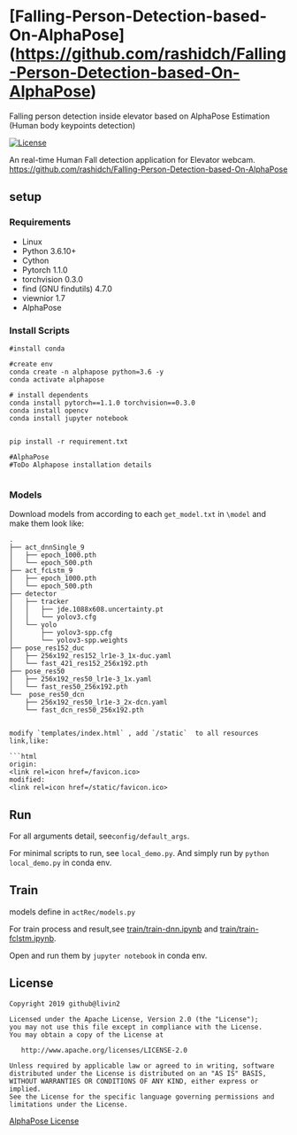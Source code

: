 # [Falling-Person-Detection-based-On-AlphaPose] (https://github.com/rashidch/Falling-Person-Detection-based-On-AlphaPose)
Falling person detection inside elevator based on AlphaPose Estimation (Human body keypoints detection)

[![License](https://img.shields.io/badge/License-Apache%202.0-blue.svg)](https://opensource.org/licenses/Apache-2.0) 

 An real-time Human Fall detection application for Elevator webcam. https://github.com/rashidch/Falling-Person-Detection-based-On-AlphaPose

## setup

### Requirements

- Linux
- Python 3.6.10+
- Cython
- Pytorch 1.1.0
- torchvision 0.3.0
- find (GNU findutils) 4.7.0
- viewnior 1.7
- AlphaPose

### Install Scripts

```
#install conda

#create env
conda create -n alphapose python=3.6 -y
conda activate alphapose

# install dependents
conda install pytorch==1.1.0 torchvision==0.3.0
conda install opencv
conda install jupyter notebook


pip install -r requirement.txt

#AlphaPose
#ToDo Alphapose installation details 


```

### Models

Download models from according to each `get_model.txt` in `\model` and make them look like:

```
.
├── act_dnnSingle_9
│   ├── epoch_1000.pth
│   └── epoch_500.pth
├── act_fcLstm_9
│   ├── epoch_1000.pth
│   └── epoch_500.pth
├── detector
│   ├── tracker
│   │   ├── jde.1088x608.uncertainty.pt
│   │   └── yolov3.cfg
│   └── yolo
│       ├── yolov3-spp.cfg
│       └── yolov3-spp.weights
├── pose_res152_duc
│   ├── 256x192_res152_lr1e-3_1x-duc.yaml
│   └── fast_421_res152_256x192.pth
├── pose_res50
│   ├── 256x192_res50_lr1e-3_1x.yaml
│   └── fast_res50_256x192.pth
└──  pose_res50_dcn
    ├── 256x192_res50_lr1e-3_2x-dcn.yaml
    └── fast_dcn_res50_256x192.pth
```


```

modify `templates/index.html` , add `/static`  to all resources link,like:

```html
origin:
<link rel=icon href=/favicon.ico>
modified:
<link rel=icon href=/static/favicon.ico>
```

## Run

For all arguments detail, see`config/default_args`.

For minimal scripts to run, see `local_demo.py`. And simply run by `python local_demo.py` in conda env.



## Train

models define in `actRec/models.py`

For train process and result,see [train/train-dnn.ipynb](train/train-dnn.ipynb) and [train/train-fclstm.ipynb](train/train-fclstm.ipynb).

Open and run them by `jupyter notebook` in conda env.

## License

```
Copyright 2019 github@livin2

Licensed under the Apache License, Version 2.0 (the "License");
you may not use this file except in compliance with the License.
You may obtain a copy of the License at

   http://www.apache.org/licenses/LICENSE-2.0

Unless required by applicable law or agreed to in writing, software
distributed under the License is distributed on an "AS IS" BASIS,
WITHOUT WARRANTIES OR CONDITIONS OF ANY KIND, either express or implied.
See the License for the specific language governing permissions and
limitations under the License.
```

[AlphaPose License]( https://github.com/MVIG-SJTU/AlphaPose/blob/master/LICENSE )
